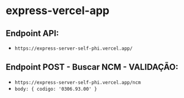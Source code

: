 # express-vercel-app

## Endpoint API:
- `https://express-server-self-phi.vercel.app/`

## Endpoint POST - Buscar NCM - VALIDAÇÃO:
- `https://express-server-self-phi.vercel.app/ncm`
- `body: { codigo: '0306.93.00' }`

